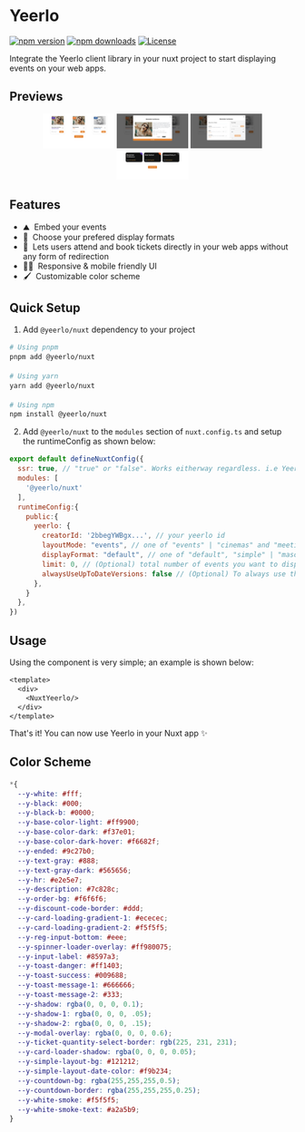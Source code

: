 <!--
Get your module up and running quickly.

Find and replace all on all files (CMD+SHIFT+F):
- Name: Yeerlo
- Package name: @yeerlo/nuxt
- Description: Yeerlo's official Nuxt module

PUBLISHING UPDATES TO THIS MODULE
---------------------------------

Publishing updates to an npm package, whether it's under your personal account or an organization, follows a specific process to ensure that the new version is correctly distributed to users. Here’s a step-by-step guide to update your Nuxt module or any npm package:

### Step 1: Make Your Changes

First, implement the changes you want in your package. This could involve fixing bugs, adding features, or improving documentation.

### Step 2: Update the Version Number

Before you publish your update, you need to update the version number in your `package.json` file. npm uses [semantic versioning](https://semver.org/) (semver), which consists of three numbers in the format of `MAJOR.MINOR.PATCH` (e.g., `1.0.0`). Here's how to update your version:

- **Patch release (`1.0.1`)**: Backwards compatible bug fixes.
- **Minor release (`1.1.0`)**: Add functionality in a backwards compatible manner.
- **Major release (`2.0.0`)**: Make incompatible API changes.

You can manually update the version in your `package.json` or use the npm version command to update it automatically:

```bash
npm version patch # for a patch update
npm version minor # for a minor update
npm version major # for a major update
```

This command updates the version number in your `package.json` file and creates a git tag for this release if your project is a git repository.

### Step 3: Publish the Update

After updating the version number, you can publish the update to npm. Make sure you are logged in to npm with the account or organization under which the package is published:

```bash
npm login
```

Then, run the publish command:

```bash
npm publish
```

If your package is scoped under an organization and you're publishing a public update, ensure to include the `--access public` flag if it's not set by default in your `package.json`:

```bash
npm publish --access public
```

### Step 4: Verify the Publication

After publishing, verify that your update is live:

- You can check the npm website for your package's page to see if the new version is listed.
- Alternatively, run `npm view <package-name> versions` to see all the versions of your package, including the one you just published.

### Additional Tips

- **Testing**: Always thoroughly test your package before publishing an update to ensure that it works as expected and is backward compatible (for minor and patch updates).
- **Documentation**: Update your `README.md` and any other relevant documentation to reflect the changes in the new version.
- **Deprecation**: If you're making significant changes that deprecate previous functionality, make sure to communicate these changes clearly in your documentation and change logs.
- **npm deprecate**: For versions that you no longer support or recommend, you can use the `npm deprecate` command to warn users when they install or upgrade to deprecated versions of your package.

Following these steps will help you manage and publish updates to your npm package efficiently, ensuring your users have access to the latest features and fixes.
-->

# Yeerlo

[![npm version][npm-version-src]][npm-version-href]
[![npm downloads][npm-downloads-src]][npm-downloads-href]
[![License][license-src]][license-href]

Integrate the Yeerlo client library in your nuxt project to start displaying events on your web apps.

## Previews

<p align="center">
  <img src="public/preview1.png" alt="Preview 1" width="25%" />
  <img src="public/preview2.png" alt="Preview 2" width="25%" />
  <img src="public/preview3.png" alt="Preview 3" width="25%" />
  <img src="public/preview4.png" alt="Preview 3" width="25%" />
</p>

## Features

<!-- Highlight some of the features your module provide here -->
- ⛰ &nbsp;Embed your events
- 🚠 &nbsp;Choose your prefered display formats
- 🌲 &nbsp;Lets users attend and book tickets directly in your web apps without any form of redirection
- 👩‍🎨 &nbsp;Responsive & mobile friendly UI
- 🖌️ &nbsp;Customizable color scheme

## Quick Setup

1. Add `@yeerlo/nuxt` dependency to your project

```bash
# Using pnpm
pnpm add @yeerlo/nuxt

# Using yarn
yarn add @yeerlo/nuxt

# Using npm
npm install @yeerlo/nuxt
```

2. Add `@yeerlo/nuxt` to the `modules` section of `nuxt.config.ts` and setup the runtimeConfig as shown below:

```js
export default defineNuxtConfig({
  ssr: true, // "true" or "false". Works eitherway regardless. i.e Yeerlo Nuxt is SSR friendly!
  modules: [
    '@yeerlo/nuxt'
  ],
  runtimeConfig:{
    public:{
      yeerlo: {
        creatorId: '2bbegYWBgx...', // your yeerlo id
        layoutMode: "events", // one of "events" | "cinemas" and "meetings" are coming soon
        displayFormat: "default", // one of "default", "simple" | "masonry" and "boxed" are coming soon
        limit: 0, // (Optional) total number of events you want to display.
        alwaysUseUpToDateVersions: false // (Optional) To always use the updated versions of the library, set this property to `true`. Doing this bypasses our caching strategies to deliver you with updated versions of the library.
      },
    }
  },
})
```

## Usage
Using the component is very simple; an example is shown below:

```vue
<template>
  <div>
    <NuxtYeerlo/>
  </div>
</template>
```

That's it! You can now use Yeerlo in your Nuxt app ✨

## Color Scheme

```css
*{
  --y-white: #fff;
  --y-black: #000;
  --y-black-b: #0000;
  --y-base-color-light: #ff9900;
  --y-base-color-dark: #f37e01;
  --y-base-color-dark-hover: #f6682f;
  --y-ended: #9c27b0;
  --y-text-gray: #888;
  --y-text-gray-dark: #565656;
  --y-hr: #e2e5e7;
  --y-description: #7c828c;
  --y-order-bg: #f6f6f6;
  --y-discount-code-border: #ddd;
  --y-card-loading-gradient-1: #ececec;
  --y-card-loading-gradient-2: #f5f5f5;
  --y-reg-input-bottom: #eee;
  --y-spinner-loader-overlay: #ff980075;
  --y-input-label: #8597a3;
  --y-toast-danger: #ff1403;
  --y-toast-success: #009688;
  --y-toast-message-1: #666666;
  --y-toast-message-2: #333;
  --y-shadow: rgba(0, 0, 0, 0.1);
  --y-shadow-1: rgba(0, 0, 0, .05);
  --y-shadow-2: rgba(0, 0, 0, .15);
  --y-modal-overlay: rgba(0, 0, 0, 0.6);
  --y-ticket-quantity-select-border: rgb(225, 231, 231);
  --y-card-loader-shadow: rgba(0, 0, 0, 0.05);
  --y-simple-layout-bg: #121212;
  --y-simple-layout-date-color: #f9b234;
  --y-countdown-bg: rgba(255,255,255,0.5);
  --y-countdown-border: rgba(255,255,255,0.25);
  --y-white-smoke: #f5f5f5;
  --y-white-smoke-text: #a2a5b9;
}
```


<!-- Badges -->
[npm-version-src]: https://img.shields.io/npm/v/@yeerlo/nuxt/latest.svg?style=flat&colorA=18181B&colorB=28CF8D
[npm-version-href]: https://www.npmjs.com/package/@yeerlo/nuxt

[npm-downloads-src]: https://img.shields.io/npm/dt/@yeerlo/nuxt.svg?style=flat&colorA=18181B&colorB=28CF8D
[npm-downloads-href]: https://npmjs.com/package/@yeerlo/nuxt

[license-src]: https://img.shields.io/npm/l/@yeerlo/nuxt.svg?style=flat&colorA=18181B&colorB=28CF8D
[license-href]: https://www.npmjs.com/package/@yeerlo/nuxt
